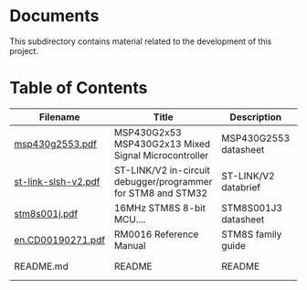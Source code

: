 # Documents
This subdirectory contains material related to the development of this project.

# Table of Contents
| Filename                                 | Title                                                      | Description         | Author          |
|------------------------------------------|------------------------------------------------------------|---------------------|-----------------|
|[msp430g2553.pdf](msp430g2553.pdf)        |MSP430G2x53 MSP430G2x13 Mixed Signal Microcontroller        |MSP430G2553 datasheet|Texas Instruments|
|[st-link-slsh-v2.pdf](st-link-slsh-v2.pdf)|ST-LINK/V2 in-circuit debugger/programmer for STM8 and STM32|ST-LINK/V2 databrief |ST               |
|[stm8s001j.pdf](stm8s001j.pdf)            |16MHz STM8S 8-bit MCU....                                   |STM8S001J3 datasheet |ST               |
|[en.CD00190271.pdf](en.CD00190271.pdf)    |RM0016 Reference Manual                                     |STM8S family guide   |ST               |
|README.md                                 |README                                                      |README               |ECE Clinics Team |